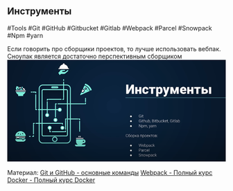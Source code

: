 ## **Инструменты**
#Tools #Git #GitHub #Gitbucket #Gitlab #Webpack #Parcel #Snowpack #Npm #yarn

Если говорить про сборщики проектов, то лучше использовать вебпак. Сноупак является достаточно перспективным сборщиком
![](_png/Pasted%20image%2020220907172301.png)

Материал:
[Git и GitHub - основные команды](../../WebDev/HTML+CSS__Git+NPM/Вёрстка%20PRO/Глава%202.%20Git%20и%20GitHub/Git%20и%20GitHub.md)
[Webpack - Полный курс](../../WebDev/Инструменты/Webpack.md)
[Docker - Полный курс Docker](../../WebDev/DevOps/Полный%20курс%20Docker/Docker%20-%20Полный%20курс%20Docker.md)